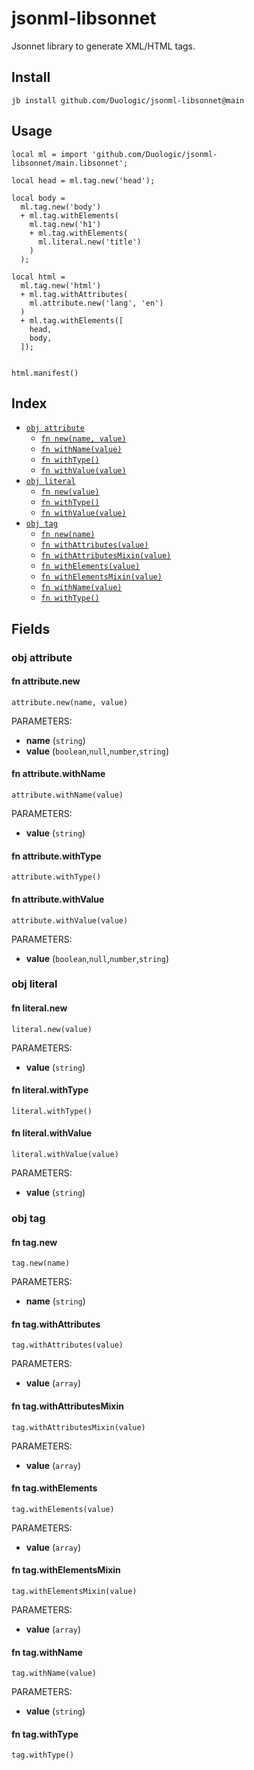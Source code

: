 # jsonml-libsonnet

Jsonnet library to generate XML/HTML tags.
## Install

```
jb install github.com/Duologic/jsonml-libsonnet@main
```

## Usage

```jsonnet
local ml = import 'github.com/Duologic/jsonml-libsonnet/main.libsonnet';

local head = ml.tag.new('head');

local body =
  ml.tag.new('body')
  + ml.tag.withElements(
    ml.tag.new('h1')
    + ml.tag.withElements(
      ml.literal.new('title')
    )
  );

local html =
  ml.tag.new('html')
  + ml.tag.withAttributes(
    ml.attribute.new('lang', 'en')
  )
  + ml.tag.withElements([
    head,
    body,
  ]);


html.manifest()

```


## Index

* [`obj attribute`](#obj-attribute)
  * [`fn new(name, value)`](#fn-attributenew)
  * [`fn withName(value)`](#fn-attributewithname)
  * [`fn withType()`](#fn-attributewithtype)
  * [`fn withValue(value)`](#fn-attributewithvalue)
* [`obj literal`](#obj-literal)
  * [`fn new(value)`](#fn-literalnew)
  * [`fn withType()`](#fn-literalwithtype)
  * [`fn withValue(value)`](#fn-literalwithvalue)
* [`obj tag`](#obj-tag)
  * [`fn new(name)`](#fn-tagnew)
  * [`fn withAttributes(value)`](#fn-tagwithattributes)
  * [`fn withAttributesMixin(value)`](#fn-tagwithattributesmixin)
  * [`fn withElements(value)`](#fn-tagwithelements)
  * [`fn withElementsMixin(value)`](#fn-tagwithelementsmixin)
  * [`fn withName(value)`](#fn-tagwithname)
  * [`fn withType()`](#fn-tagwithtype)

## Fields

### obj attribute


#### fn attribute.new

```jsonnet
attribute.new(name, value)
```

PARAMETERS:

* **name** (`string`)
* **value** (`boolean`,`null`,`number`,`string`)


#### fn attribute.withName

```jsonnet
attribute.withName(value)
```

PARAMETERS:

* **value** (`string`)


#### fn attribute.withType

```jsonnet
attribute.withType()
```



#### fn attribute.withValue

```jsonnet
attribute.withValue(value)
```

PARAMETERS:

* **value** (`boolean`,`null`,`number`,`string`)


### obj literal


#### fn literal.new

```jsonnet
literal.new(value)
```

PARAMETERS:

* **value** (`string`)


#### fn literal.withType

```jsonnet
literal.withType()
```



#### fn literal.withValue

```jsonnet
literal.withValue(value)
```

PARAMETERS:

* **value** (`string`)


### obj tag


#### fn tag.new

```jsonnet
tag.new(name)
```

PARAMETERS:

* **name** (`string`)


#### fn tag.withAttributes

```jsonnet
tag.withAttributes(value)
```

PARAMETERS:

* **value** (`array`)


#### fn tag.withAttributesMixin

```jsonnet
tag.withAttributesMixin(value)
```

PARAMETERS:

* **value** (`array`)


#### fn tag.withElements

```jsonnet
tag.withElements(value)
```

PARAMETERS:

* **value** (`array`)


#### fn tag.withElementsMixin

```jsonnet
tag.withElementsMixin(value)
```

PARAMETERS:

* **value** (`array`)


#### fn tag.withName

```jsonnet
tag.withName(value)
```

PARAMETERS:

* **value** (`string`)


#### fn tag.withType

```jsonnet
tag.withType()
```



